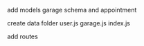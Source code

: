 add models
  garage schema and appointment

create data folder
  user.js
  garage.js
  index.js

add routes

  
